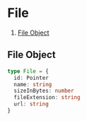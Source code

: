 # File

1. [File Object](#file-object)

## File Object

```typescript
type File = {
  id: Pointer
  name: string
  sizeInBytes: number
  fileExtension: string
  url: string
}
```